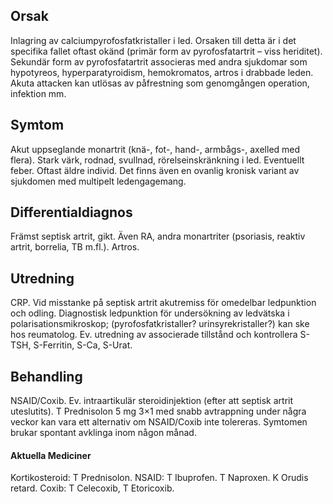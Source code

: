 ## Orsak

Inlagring av calciumpyrofosfatkristaller i led. Orsaken till detta är i det specifika fallet oftast okänd (primär form av pyrofosfatartrit – viss heriditet).
Sekundär form av pyrofosfatartrit associeras med andra sjukdomar som hypotyreos, hyperparatyroidism, hemokromatos, artros i drabbade leden. Akuta attacken kan utlösas av påfrestning som genomgången operation, infektion mm.

## Symtom

Akut uppseglande monartrit (knä-, fot-, hand-, armbågs-, axelled med flera). Stark värk, rodnad, svullnad, rörelseinskränkning i led. Eventuellt feber. Oftast äldre individ. Det finns även en ovanlig kronisk variant av sjukdomen med multipelt ledengagemang.

## Differentialdiagnos

Främst septisk artrit, gikt. Även RA, andra monartriter (psoriasis, reaktiv artrit, borrelia, TB m.fl.). Artros.

## Utredning

CRP. Vid misstanke på septisk artrit akutremiss för omedelbar ledpunktion och odling. Diagnostisk ledpunktion för undersökning av ledvätska i polarisationsmikroskop; (pyrofosfatkristaller? urinsyrekristaller?) kan ske hos reumatolog. Ev. utredning av associerade tillstånd och kontrollera S-TSH, S-Ferritin, S-Ca, S-Urat.

## Behandling

NSAID/Coxib. Ev. intraartikulär steroidinjektion (efter att septisk artrit uteslutits). T Prednisolon 5 mg 3×1 med snabb avtrappning under några veckor kan vara ett alternativ om NSAID/Coxib inte tolereras. Symtomen brukar spontant avklinga inom någon månad.

#### Aktuella Mediciner

Kortikosteroid: T Prednisolon.
NSAID: T Ibuprofen. T Naproxen. K Orudis retard.
Coxib: T Celecoxib, T Etoricoxib.

